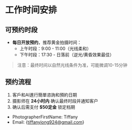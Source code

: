 # 工作时间安排

## 可预约时段
- **每日开放预约**，推荐黄金拍摄时间：
  - 上午时段：9:00 - 11:00（光线柔和）
  - 下午时段：17:30 - 日落前（逆光/黄昏效果最佳）
> 注意：最终时间以自然光线条件为准，可能微调10-15分钟

## 预约流程
1. 客戶和AI進行簡單咨詢和預約日期
2. 摄影师在 **24小时内** 确认最终时段并通知客户
3. 确认后需支付 **$50定金** 锁定档期

- PhotographerFirstName: Tiffany
- Email: {tiffanyiong924@gmail.com}

